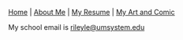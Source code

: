 [Home](README.md) | [About Me](aboutme.md) | [My Resume](resume.md) | [My Art and Comic](art.md)

My school email is rileyle@umsystem.edu 
